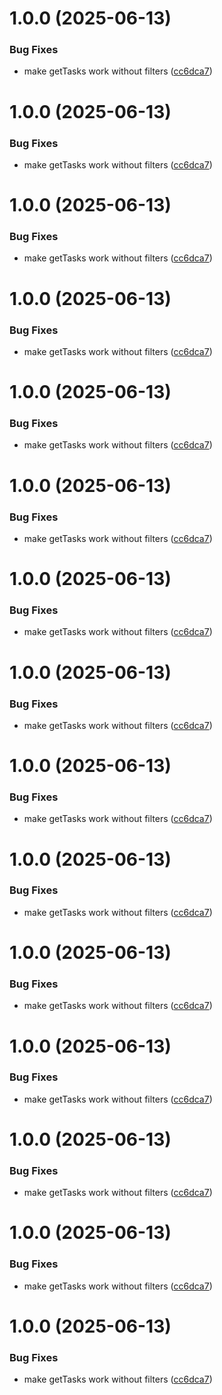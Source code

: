 # 1.0.0 (2025-06-13)


### Bug Fixes

* make getTasks work without filters ([cc6dca7](https://github.com/KeyboardCowboy/todoist-mcp-server/commit/cc6dca796b99028b482f84d387511d57c6b4b475))

# 1.0.0 (2025-06-13)


### Bug Fixes

* make getTasks work without filters ([cc6dca7](https://github.com/KeyboardCowboy/todoist-mcp-server/commit/cc6dca796b99028b482f84d387511d57c6b4b475))

# 1.0.0 (2025-06-13)


### Bug Fixes

* make getTasks work without filters ([cc6dca7](https://github.com/KeyboardCowboy/todoist-mcp-server/commit/cc6dca796b99028b482f84d387511d57c6b4b475))

# 1.0.0 (2025-06-13)


### Bug Fixes

* make getTasks work without filters ([cc6dca7](https://github.com/KeyboardCowboy/todoist-mcp-server/commit/cc6dca796b99028b482f84d387511d57c6b4b475))

# 1.0.0 (2025-06-13)


### Bug Fixes

* make getTasks work without filters ([cc6dca7](https://github.com/KeyboardCowboy/todoist-mcp-server/commit/cc6dca796b99028b482f84d387511d57c6b4b475))

# 1.0.0 (2025-06-13)


### Bug Fixes

* make getTasks work without filters ([cc6dca7](https://github.com/KeyboardCowboy/todoist-mcp-server/commit/cc6dca796b99028b482f84d387511d57c6b4b475))

# 1.0.0 (2025-06-13)


### Bug Fixes

* make getTasks work without filters ([cc6dca7](https://github.com/KeyboardCowboy/todoist-mcp-server/commit/cc6dca796b99028b482f84d387511d57c6b4b475))

# 1.0.0 (2025-06-13)


### Bug Fixes

* make getTasks work without filters ([cc6dca7](https://github.com/KeyboardCowboy/todoist-mcp-server/commit/cc6dca796b99028b482f84d387511d57c6b4b475))

# 1.0.0 (2025-06-13)


### Bug Fixes

* make getTasks work without filters ([cc6dca7](https://github.com/KeyboardCowboy/todoist-mcp-server/commit/cc6dca796b99028b482f84d387511d57c6b4b475))

# 1.0.0 (2025-06-13)


### Bug Fixes

* make getTasks work without filters ([cc6dca7](https://github.com/KeyboardCowboy/todoist-mcp-server/commit/cc6dca796b99028b482f84d387511d57c6b4b475))

# 1.0.0 (2025-06-13)


### Bug Fixes

* make getTasks work without filters ([cc6dca7](https://github.com/KeyboardCowboy/todoist-mcp-server/commit/cc6dca796b99028b482f84d387511d57c6b4b475))

# 1.0.0 (2025-06-13)


### Bug Fixes

* make getTasks work without filters ([cc6dca7](https://github.com/KeyboardCowboy/todoist-mcp-server/commit/cc6dca796b99028b482f84d387511d57c6b4b475))

# 1.0.0 (2025-06-13)


### Bug Fixes

* make getTasks work without filters ([cc6dca7](https://github.com/KeyboardCowboy/todoist-mcp-server/commit/cc6dca796b99028b482f84d387511d57c6b4b475))

# 1.0.0 (2025-06-13)


### Bug Fixes

* make getTasks work without filters ([cc6dca7](https://github.com/KeyboardCowboy/todoist-mcp-server/commit/cc6dca796b99028b482f84d387511d57c6b4b475))

# 1.0.0 (2025-06-13)


### Bug Fixes

* make getTasks work without filters ([cc6dca7](https://github.com/KeyboardCowboy/todoist-mcp-server/commit/cc6dca796b99028b482f84d387511d57c6b4b475))

